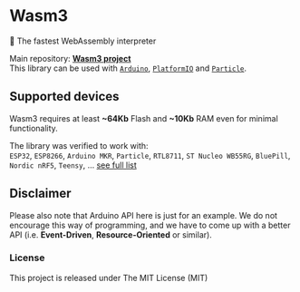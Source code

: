 # Wasm3
🚀 The fastest WebAssembly interpreter

Main repository: [**Wasm3 project**](https://github.com/wasm3/wasm3)  
This library can be used with 
[`Arduino`](https://www.arduinolibraries.info/libraries/Wasm3), 
[`PlatformIO`](https://platformio.org/lib/show/6973/Wasm3) and 
[`Particle`](https://build.particle.io/libs/Wasm3/latest/tab/example/Wasm_Blink.ino).

## Supported devices

Wasm3 requires at least **~64Kb** Flash and **~10Kb** RAM even for minimal functionality.

The library was verified to work with:  
`ESP32`, `ESP8266`, `Arduino MKR`, `Particle`, `RTL8711`, `ST Nucleo WB55RG`, `BluePill`, `Nordic nRF5`, `Teensy`, ... [see full list](https://github.com/wasm3/wasm3/blob/master/docs/Hardware.md)

## Disclaimer

Please also note that Arduino API here is just for an example. We do not encourage this way of programming, and we have to come up with a better API (i.e. **Event-Driven**, **Resource-Oriented** or similar).

### License
This project is released under The MIT License (MIT)
